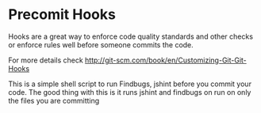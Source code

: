 Precomit Hooks
=====
Hooks are a great way to enforce code quality standards and other checks or enforce rules well before someone commits the code.

For more details check  http://git-scm.com/book/en/Customizing-Git-Git-Hooks

This is a simple shell script to run Findbugs,  jshint  before you commit your code. 
The good thing with this is it runs jshint and findbugs on run on only the files you are committing 
